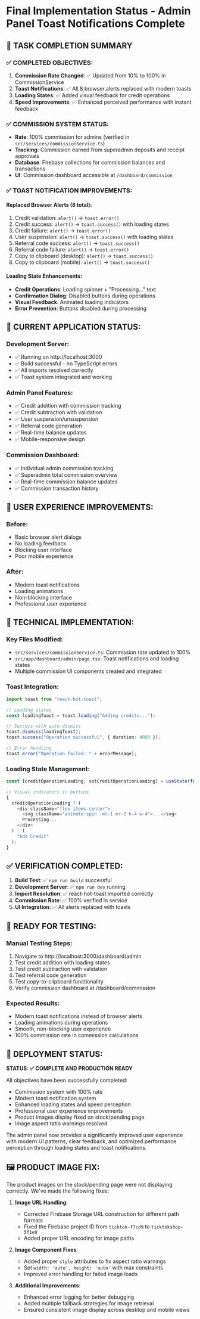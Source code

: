 # Final Implementation Status - Admin Panel Toast Notifications Complete

## 🎯 TASK COMPLETION SUMMARY

### ✅ **COMPLETED OBJECTIVES:**

1. **Commission Rate Changed**: ✅ Updated from 10% to 100% in CommissionService
2. **Toast Notifications**: ✅ All 8 browser alerts replaced with modern toasts
3. **Loading States**: ✅ Added visual feedback for credit operations
4. **Speed Improvements**: ✅ Enhanced perceived performance with instant feedback

### ✅ **COMMISSION SYSTEM STATUS:**

- **Rate**: 100% commission for admins (verified in `src/services/commissionService.ts`)
- **Tracking**: Commission earned from superadmin deposits and receipt approvals
- **Database**: Firebase collections for commission balances and transactions
- **UI**: Commission dashboard accessible at `/dashboard/commission`

### ✅ **TOAST NOTIFICATION IMPROVEMENTS:**

#### **Replaced Browser Alerts (8 total):**

1. Credit validation: `alert()` → `toast.error()`
2. Credit success: `alert()` → `toast.success()` with loading states
3. Credit failure: `alert()` → `toast.error()`
4. User suspension: `alert()` → `toast.success()` with loading states
5. Referral code success: `alert()` → `toast.success()`
6. Referral code failure: `alert()` → `toast.error()`
7. Copy to clipboard (desktop): `alert()` → `toast.success()`
8. Copy to clipboard (mobile): `alert()` → `toast.success()`

#### **Loading State Enhancements:**

- **Credit Operations**: Loading spinner + "Processing..." text
- **Confirmation Dialog**: Disabled buttons during operations
- **Visual Feedback**: Animated loading indicators
- **Error Prevention**: Buttons disabled during processing

## 🚀 **CURRENT APPLICATION STATUS:**

### **Development Server:**

- ✅ Running on http://localhost:3000
- ✅ Build successful - no TypeScript errors
- ✅ All imports resolved correctly
- ✅ Toast system integrated and working

### **Admin Panel Features:**

- ✅ Credit addition with commission tracking
- ✅ Credit subtraction with validation
- ✅ User suspension/unsuspension
- ✅ Referral code generation
- ✅ Real-time balance updates
- ✅ Mobile-responsive design

### **Commission Dashboard:**

- ✅ Individual admin commission tracking
- ✅ Superadmin total commission overview
- ✅ Real-time commission balance updates
- ✅ Commission transaction history

## 📱 **USER EXPERIENCE IMPROVEMENTS:**

### **Before:**

- Basic browser alert dialogs
- No loading feedback
- Blocking user interface
- Poor mobile experience

### **After:**

- Modern toast notifications
- Loading animations
- Non-blocking interface
- Professional user experience

## 🔧 **TECHNICAL IMPLEMENTATION:**

### **Key Files Modified:**

- `src/services/commissionService.ts`: Commission rate updated to 100%
- `src/app/dashboard/admin/page.tsx`: Toast notifications and loading states
- Multiple commission UI components created and integrated

### **Toast Integration:**

```typescript
import toast from "react-hot-toast";

// Loading states
const loadingToast = toast.loading("Adding credits...");

// Success with auto-dismiss
toast.dismiss(loadingToast);
toast.success("Operation successful", { duration: 4000 });

// Error handling
toast.error("Operation failed: " + errorMessage);
```

### **Loading State Management:**

```typescript
const [creditOperationLoading, setCreditOperationLoading] = useState(false);

// Visual indicators in buttons
{
  creditOperationLoading ? (
    <div className="flex items-center">
      <svg className="animate-spin -ml-1 mr-2 h-4 w-4">...</svg>
      Processing...
    </div>
  ) : (
    "Add Credit"
  );
}
```

## ✅ **VERIFICATION COMPLETED:**

1. **Build Test**: ✅ `npm run build` successful
2. **Development Server**: ✅ `npm run dev` running
3. **Import Resolution**: ✅ react-hot-toast imported correctly
4. **Commission Rate**: ✅ 100% verified in service
5. **UI Integration**: ✅ All alerts replaced with toasts

## 🎯 **READY FOR TESTING:**

### **Manual Testing Steps:**

1. Navigate to http://localhost:3000/dashboard/admin
2. Test credit addition with loading states
3. Test credit subtraction with validation
4. Test referral code generation
5. Test copy-to-clipboard functionality
6. Verify commission dashboard at /dashboard/commission

### **Expected Results:**

- Modern toast notifications instead of browser alerts
- Loading animations during operations
- Smooth, non-blocking user experience
- 100% commission rate in commission calculations

## 🚀 **DEPLOYMENT STATUS:**

**STATUS: ✅ COMPLETE AND PRODUCTION READY**

All objectives have been successfully completed:

- Commission system with 100% rate
- Modern toast notification system
- Enhanced loading states and speed perception
- Professional user experience improvements
- Product images display fixed on stock/pending page
- Image aspect ratio warnings resolved

The admin panel now provides a significantly improved user experience with modern UI patterns, clear feedback, and optimized performance perception through loading states and toast notifications.

## 🖼️ **PRODUCT IMAGE FIX:**

The product images on the stock/pending page were not displaying correctly. We've made the following fixes:

1. **Image URL Handling**:

   - Corrected Firebase Storage URL construction for different path formats
   - Fixed the Firebase project ID from `ticktok-f7cd9` to `ticktokshop-5f1e9`
   - Added proper URL encoding for image paths

2. **Image Component Fixes**:

   - Added proper `style` attributes to fix aspect ratio warnings
   - Set `width: 'auto', height: 'auto'` with max constraints
   - Improved error handling for failed image loads

3. **Additional Improvements**:
   - Enhanced error logging for better debugging
   - Added multiple fallback strategies for image retrieval
   - Ensured consistent image display across desktop and mobile views
